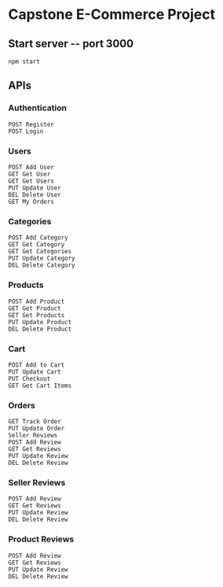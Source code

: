 # Capstone E-Commerce Project

## Start server -- port 3000
```
npm start 
```

## APIs
### Authentication
    POST Register
    POST Login

### Users
    POST Add User
    GET Get User
    GET Get Users
    PUT Update User
    DEL Delete User
    GET My Orders

### Categories
    POST Add Category
    GET Get Category
    GET Get Categories
    PUT Update Category
    DEL Delete Category

### Products
    POST Add Product
    GET Get Product
    GET Get Products
    PUT Update Product
    DEL Delete Product

### Cart 
    POST Add to Cart
    PUT Update Cart
    PUT Checkout
    GET Get Cart Items

### Orders
    GET Track Order
    PUT Update Order
    Seller Reviews
    POST Add Review
    GET Get Reviews
    PUT Update Review
    DEL Delete Review

### Seller Reviews 
    POST Add Review
    GET Get Reviews
    PUT Update Review
    DEL Delete Review

### Product Reviews 
    POST Add Review
    GET Get Reviews
    PUT Update Review
    DEL Delete Review